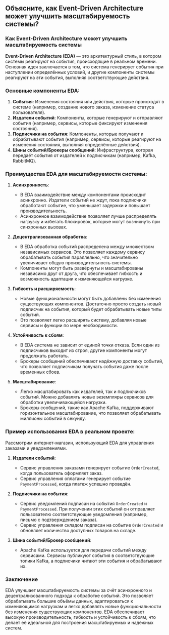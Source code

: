 ## Объясните, как Event-Driven Architecture может улучшить масштабируемость системы?

### Как Event-Driven Architecture может улучшить масштабируемость системы

**Event-Driven Architecture (EDA)** — это архитектурный стиль, в котором системы реагируют на события, происходящие в реальном времени. Основная идея заключается в том, что система генерирует события при наступлении определённых условий, и другие компоненты системы реагируют на эти события, выполняя соответствующие действия.

### Основные компоненты EDA:

1. **События**: Изменения состояния или действия, которые происходят в системе (например, создание нового заказа, изменение статуса пользователя).
2. **Издатели событий**: Компоненты, которые генерируют и отправляют события (например, сервисы, которые фиксируют изменения состояния).
3. **Подписчики на события**: Компоненты, которые получают и обрабатывают события (например, сервисы, которые реагируют на изменения состояния, выполняя определённые действия).
4. **Шины событий/Брокеры сообщений**: Инфраструктура, которая передаёт события от издателей к подписчикам (например, Kafka, RabbitMQ).

### Преимущества EDA для масштабируемости системы:

1. **Асинхронность**:
   - В EDA взаимодействие между компонентами происходит асинхронно. Издатели событий не ждут, пока подписчики обработают событие, что уменьшает задержки и повышает производительность.
   - Асинхронное взаимодействие позволяет лучше распределять нагрузку и избегать блокировок, которые могут возникнуть при синхронных вызовах.

2. **Децентрализованная обработка**:
   - В EDA обработка событий распределена между множеством независимых сервисов. Это позволяет каждому сервису обрабатывать события параллельно, что значительно увеличивает общую производительность системы.
   - Компоненты могут быть развёрнуты и масштабированы независимо друг от друга, что обеспечивает гибкость и возможность адаптации к изменяющейся нагрузке.

3. **Гибкость и расширяемость**:
   - Новые функциональности могут быть добавлены без изменения существующих компонентов. Достаточно просто создать новый подписчик на события, который будет обрабатывать новые типы событий.
   - Это позволяет легко расширять систему, добавляя новые сервисы и функции по мере необходимости.

4. **Устойчивость к сбоям**:
   - В EDA система не зависит от единой точки отказа. Если один из подписчиков выходит из строя, другие компоненты могут продолжать работать.
   - Брокеры сообщений обеспечивают надёжную доставку событий, что позволяет подписчикам получать события даже после временных сбоев.

5. **Масштабирование**:
   - Легко масштабировать как издателей, так и подписчиков событий. Можно добавлять новые экземпляры сервисов для обработки увеличивающейся нагрузки.
   - Брокеры сообщений, такие как Apache Kafka, поддерживают горизонтальное масштабирование, что позволяет обрабатывать миллионы событий в секунду.

### Пример использования EDA в реальном проекте:

Рассмотрим интернет-магазин, использующий EDA для управления заказами и уведомлениями.

1. **Издатели событий**:
   - Сервис управления заказами генерирует событие `OrderCreated`, когда пользователь оформляет заказ.
   - Сервис управления оплатами генерирует событие `PaymentProcessed`, когда платеж успешно проведён.

2. **Подписчики на события**:
   - Сервис уведомлений подписан на события `OrderCreated` и `PaymentProcessed`. При получении этих событий он отправляет пользователю соответствующие уведомления (например, письмо с подтверждением заказа).
   - Сервис управления складом подписан на событие `OrderCreated` и обновляет количество доступных товаров на складе.

3. **Шина событий/Брокер сообщений**:
   - Apache Kafka используется для передачи событий между сервисами. Сервисы публикуют события в соответствующие топики Kafka, а подписчики читают эти события и обрабатывают их.

### Заключение

EDA улучшает масштабируемость системы за счёт асинхронного и децентрализованного подхода к обработке событий. Это позволяет обрабатывать большие объёмы данных, адаптироваться к изменяющимся нагрузкам и легко добавлять новые функциональности без изменения существующих компонентов. EDA обеспечивает высокую производительность, гибкость и устойчивость к сбоям, что делает её идеальной для построения масштабируемых и надёжных систем.